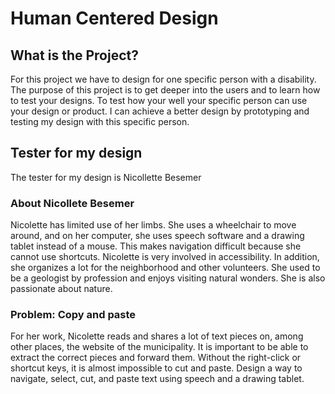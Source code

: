 # Human Centered Design

## What is the Project? 
For this project we have to design for one specific person with a disability. The purpose of this project is to get deeper into the users and to learn how to test your designs. To test how your  well your specific person can use your design or product. I can achieve a better design  by prototyping and testing my design with this specific person.  


## Tester for my design 

The tester for my design is Nicollette Besemer 

### About Nicollete Besemer 

Nicolette has limited use of her limbs. She uses a wheelchair to move around, and on her computer, she uses speech software and a drawing tablet instead of a mouse. This makes navigation difficult because she cannot use shortcuts. Nicolette is very involved in accessibility. In addition, she organizes a lot for the neighborhood and other volunteers. She used to be a geologist by profession and enjoys visiting natural wonders. She is also passionate about nature.


### Problem: Copy and paste
For her work, Nicolette reads and shares a lot of text pieces on, among other places, the website of the municipality. It is important to be able to extract the correct pieces and forward them. Without the right-click or shortcut keys, it is almost impossible to cut and paste. Design a way to navigate, select, cut, and paste text using speech and a drawing tablet.




<!-- Add a link to your live demo in Github Pages 🌐-->

<!-- ☝️ replace this description with a description of your own work -->

<!-- replace the code in the /docs folder with your own, so you can showcase your work with GitHub Pages 🌍 -->

<!-- Add a nice poster image here at the end of the week, showing off your shiny frontend 📸 -->

<!-- Maybe a table of contents here? 📚 -->

<!-- How about a section that describes how to install this project? 🤓 -->

<!-- ...but how does one use this project? What are its features 🤔 -->

<!-- Maybe a checklist of done stuff and stuff still on your wishlist? ✅ -->

<!-- How about a license here? 📜 (or is it a licence?) 🤷 -->
